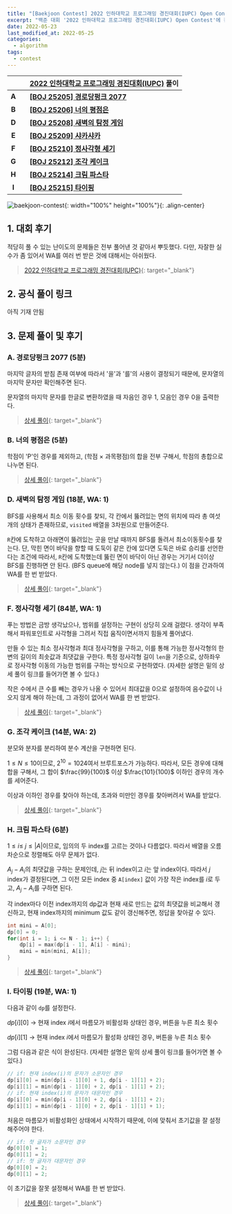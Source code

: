 ```yaml
---
title: "[Baekjoon Contest] 2022 인하대학교 프로그래밍 경진대회(IUPC) Open Contest 참가 후기 및 풀이"
excerpt: "백준 대회 '2022 인하대학교 프로그래밍 경진대회(IUPC) Open Contest'에 참가하여 문제를 푼 후기와 간단한 풀이 작성 및 상세 풀이 링크 연결"
date: 2022-05-23
last_modified_at: 2022-05-25
categories:
  - algorithm
tags:
  - contest
---
```


|||[2022 인하대학교 프로그래밍 경진대회(IUPC)](https://burningfalls.github.io/contest/iupc2022-baekjoon-contest/) 풀이|
|:---:|:---:|:---|
|**A**||**[[BOJ 25205] 경로당펑크 2077](https://burningfalls.github.io/algorithm/boj-25205/)**|
|**B**||**[[BOJ 25206] 너의 평점은](https://burningfalls.github.io/algorithm/boj-25206/)**|
|**D**||**[[BOJ 25208] 새벽의 탐정 게임](https://burningfalls.github.io/algorithm/boj-25208/)**|
|**E**||**[[BOJ 25209] 샤카샤카](https://burningfalls.github.io/algorithm/boj-25209/)**|
|**F**||**[[BOJ 25210] 정사각형 세기](https://burningfalls.github.io/algorithm/boj-25210/)**|
|**G**||**[[BOJ 25212] 조각 케이크](https://burningfalls.github.io/algorithm/boj-25212/)**|
|**H**||**[[BOJ 25214] 크림 파스타](https://burningfalls.github.io/algorithm/boj-25214/)**|
|**I**||**[[BOJ 25215] 타이핑](https://burningfalls.github.io/algorithm/boj-25215/)**|

![baekjoon-contest](https://user-images.githubusercontent.com/30232837/169756264-3e50d8ef-36ba-4e87-a0d0-0d85df888aa9.png "baekjoon-contest"){: width="100%" height="100%"}{: .align-center}

## 1. 대회 후기

적당히 풀 수 있는 난이도의 문제들은 전부 풀어낸 것 같아서 뿌듯했다. 다만, 자잘한 실수가 좀 있어서 WA를 여러 번 받은 것에 대해서는 아쉬웠다. 

> [2022 인하대학교 프로그래밍 경진대회(IUPC)](https://www.acmicpc.net/category/detail/3124){: target="_blank"}

## 2. 공식 풀이 링크

아직 기재 안됨

## 3. 문제 풀이 및 후기

### A. 경로당펑크 2077 (5분)

마지막 글자의 받침 존재 여부에 따라서 '을'과 '를'의 사용이 결정되기 때문에, 문자열의 마지막 문자만 확인해주면 된다.

문자열의 마지막 문자를 한글로 변환하였을 때 자음인 경우 1, 모음인 경우 0을 출력한다.

> [상세 풀이](https://burningfalls.github.io/algorithm/boj-25205/){: target="_blank"}

### B. 너의 평점은 (5분)

학점이 'P'인 경우를 제외하고, (학점 $\times$ 과목평점)의 합을 전부 구해서, 학점의 총합으로 나누면 된다.

> [상세 풀이](https://burningfalls.github.io/algorithm/boj-25206/){: target="_blank"}

### D. 새벽의 탐정 게임 (18분, WA: 1)

BFS를 사용해서 최소 이동 횟수를 찾되, 각 칸에서 뚫려있는 면의 위치에 따라 총 여섯 개의 상태가 존재하므로, `visited` 배열을 $3$차원으로 만들어준다.

`R`칸에 도착하고 아래면이 뚫려있는 곳을 만날 때까지 BFS를 돌려서 최소이동횟수를 찾는다. 단, 막힌 면이 바닥을 향할 때 도둑이 같은 칸에 있다면 도둑은 바로 승리를 선언한다는 조건에 따라서, `R`칸에 도착했는데 뚫린 면이 바닥이 아닌 경우는 거기서 더이상 BFS를 진행하면 안 된다. (BFS queue에 해당 node를 넣지 않는다.) 이 점을 간과하여 WA를 한 번 받았다.

> [상세 풀이](https://burningfalls.github.io/algorithm/boj-25208/){: target="_blank"}

### F. 정사각형 세기 (84분, WA: 1)

푸는 방법은 금방 생각났으나, 범위를 설정하는 구현이 상당히 오래 걸렸다. 생각이 부족해서 파워포인트로 사각형을 그려서 직접 움직이면서까지 힘들게 풀어냈다.

만들 수 있는 최소 정사각형과 최대 정사각형을 구하고, 이를 통해 가능한 정사각형의 한 변의 길이의 최솟값과 최댓값을 구한다. 특정 정사각형 길이 `len`을 기준으로, 상하좌우로 정사각형 이동의 가능한 범위를 구하는 방식으로 구현하였다. (자세한 설명은 밑의 상세 풀이 링크를 들어가면 볼 수 있다.)

작은 수에서 큰 수를 빼는 경우가 나올 수 있어서 최대값을 0으로 설정하여 음수값이 나오지 않게 해야 하는데, 그 과정이 없어서 WA를 한 번 받았다.

> [상세 풀이](https://burningfalls.github.io/algorithm/boj-25210/){: target="_blank"}

### G. 조각 케이크 (14분, WA: 2)

분모와 분자를 분리하여 분수 계산을 구현하면 된다.

$1\leq N \leq 10$이므로, $2^{10}=1024$여서 브루트포스가 가능하다. 따라서, 모든 경우에 대해 합을 구해서, 그 합이 $\frac{99}{100}$ 이상 $\frac{101}{100}$ 이하인 경우의 개수를 세어준다.

이상과 이하인 경우를 찾아야 하는데, 초과와 미만인 경우를 찾아버려서 WA를 받았다.

> [상세 풀이](https://burningfalls.github.io/algorithm/boj-25212/){: target="_blank"}

### H. 크림 파스타 (6분)

$1\leq i \leq \ j \leq \vert A \vert$이므로, 임의의 두 index를 고르는 것이나 다름없다. 따라서 배열을 오름차순으로 정렬해도 아무 문제가 없다.

$A_j-A_i$의 최댓값을 구하는 문제인데, $j$는 뒤 index이고 $i$는 앞 index이다. 따라서 $j$ index가 결정된다면, 그 이전 모든 index 중 `A[index]` 값이 가장 작은 index를 $i$로 두고, $A_j-A_i$를 구하면 된다.

각 index마다 이전 index까지의 dp값과 현재 새로 만드는 값의 최댓값을 비교해서 갱신하고, 현재 index까지의 minimum 값도 같이 갱신해주면, 정답을 찾아갈 수 있다.

```cpp
int mini = A[0];
dp[0] = 0;
for(int i = 1; i <= N - 1; i++) {
    dp[i] = max(dp[i - 1], A[i] - mini);
    mini = min(mini, A[i]);
}
```

> [상세 풀이](https://burningfalls.github.io/algorithm/boj-25214/){: target="_blank"}

### I. 타이핑 (19분, WA: 1)

다음과 같이 `dp`를 설정한다.

$dp[i][0]$ $\rightarrow$ 현재 index $i$에서 마름모가 비활성화 상태인 경우, 버튼을 누른 최소 횟수

$dp[i][1]$ $\rightarrow$ 현재 index $i$에서 마름모가 활성화 상태인 경우, 버튼을 누른 최소 횟수

그럼 다음과 같은 식이 완성된다. (자세한 설명은 밑의 상세 풀이 링크를 들어가면 볼 수 있다.)

```cpp
// if: 현재 index(i)의 문자가 소문자인 경우
dp[i][0] = min(dp[i - 1][0] + 1, dp[i - 1][1] + 2);
dp[i][1] = min(dp[i - 1][0] + 2, dp[i - 1][1] + 2);
// if: 현재 index(i)의 문자가 대문자인 경우
dp[i][0] = min(dp[i - 1][0] + 2, dp[i - 1][1] + 2);
dp[i][1] = min(dp[i - 1][0] + 2, dp[i - 1][1] + 1);
```

처음은 마름모가 비활성화인 상태에서 시작하기 때문에, 이에 맞춰서 초기값을 잘 설정해주어야 한다.

```cpp
// if: 첫 글자가 소문자인 경우
dp[0][0] = 1;
dp[0][1] = 2;
// if: 첫 글자가 대문자인 경우
dp[0][0] = 2;
dp[0][1] = 2;
```

이 초기값을 잘못 설정해서 WA를 한 번 받았다.

> [상세 풀이](https://burningfalls.github.io/algorithm/boj-25215/){: target="_blank"}